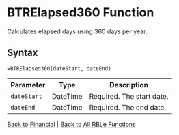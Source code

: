# BTRElapsed360 Function

Calculates elapsed days using 360 days per year.

## Syntax

```excel
=BTRElapsed360(dateStart, dateEnd)
```

Parameter | Type | Description
---|---|---
`dateStart` | DateTime | Required. The start date.
`dateEnd` | DateTime | Required. The end date.

[Back to Financial](RBLeFinancial.md) | [Back to All RBLe Functions](RBLe.md#function-documentation)
